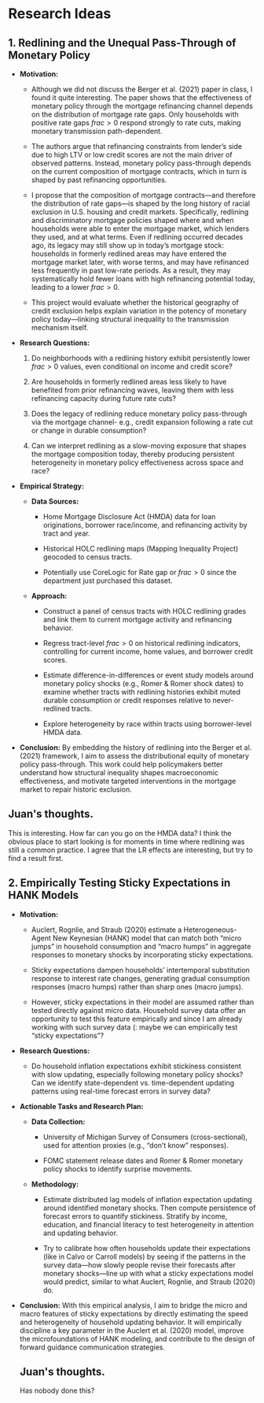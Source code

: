 # Research Ideas

## 1. Redlining and the Unequal Pass-Through of Monetary Policy

- **Motivation:**

  - Although we did not discuss the Berger et al. (2021) paper in class,
    I found it quite interesting. The paper shows that the effectiveness
    of monetary policy through the mortgage refinancing channel depends
    on the distribution of mortgage rate gaps. Only households with
    positive rate gaps $`frac>0`$ respond strongly to rate cuts, making
    monetary transmission path-dependent.

  - The authors argue that refinancing constraints from lender’s side
    due to high LTV or low credit scores are not the main driver of
    observed patterns. Instead, monetary policy pass-through depends on
    the current composition of mortgage contracts, which in turn is
    shaped by past refinancing opportunities.

  - I propose that the composition of mortgage contracts—and therefore
    the distribution of rate gaps—is shaped by the long history of
    racial exclusion in U.S. housing and credit markets. Specifically,
    redlining and discriminatory mortgage policies shaped where and when
    households were able to enter the mortgage market, which lenders
    they used, and at what terms. Even if redlining occurred decades
    ago, its legacy may still show up in today’s mortgage stock:
    households in formerly redlined areas may have entered the mortgage
    market later, with worse terms, and may have refinanced less
    frequently in past low-rate periods. As a result, they may
    systematically hold fewer loans with high refinancing potential
    today, leading to a lower $`frac>0`$.

  - This project would evaluate whether the historical geography of
    credit exclusion helps explain variation in the potency of monetary
    policy today—linking structural inequality to the transmission
    mechanism itself.

- **Research Questions:**

  1.  Do neighborhoods with a redlining history exhibit persistently
      lower $`frac > 0`$ values, even conditional on income and credit
      score?

  2.  Are households in formerly redlined areas less likely to have
      benefited from prior refinancing waves, leaving them with less
      refinancing capacity during future rate cuts?

  3.  Does the legacy of redlining reduce monetary policy pass-through
      via the mortgage channel- e.g., credit expansion following a rate
      cut or change in durable consumption?

  4.  Can we interpret redlining as a slow-moving exposure that shapes
      the mortgage composition today, thereby producing persistent
      heterogeneity in monetary policy effectiveness across space and
      race?

- **Empirical Strategy:**

  - **Data Sources:**

    - Home Mortgage Disclosure Act (HMDA) data for loan originations,
      borrower race/income, and refinancing activity by tract and year.

    - Historical HOLC redlining maps (Mapping Inequality Project)
      geocoded to census tracts.

    - Potentially use CoreLogic for Rate gap or $`frac > 0`$ since the
      department just purchased this dataset.

  - **Approach:**

    - Construct a panel of census tracts with HOLC redlining grades and
      link them to current mortgage activity and refinancing behavior.

    - Regress tract-level $`frac > 0`$ on historical redlining
      indicators, controlling for current income, home values, and
      borrower credit scores.

    - Estimate difference-in-differences or event study models around
      monetary policy shocks (e.g., Romer & Romer shock dates) to
      examine whether tracts with redlining histories exhibit muted
      durable consumption or credit responses relative to never-redlined
      tracts.

    - Explore heterogeneity by race within tracts using borrower-level
      HMDA data.

- **Conclusion:** By embedding the history of redlining into the Berger
  et al. (2021) framework, I aim to assess the distributional equity of
  monetary policy pass-through. This work could help policymakers better
  understand how structural inequality shapes macroeconomic
  effectiveness, and motivate targeted interventions in the mortgage
  market to repair historic exclusion.



## Juan's thoughts.

This is interesting. How far can you go on the HMDA data? I think the obvious place to start looking is for moments in time where redlining was still a common practice. I agree that the LR effects are interesting, but try to find a result first.
 


## 2. Empirically Testing Sticky Expectations in HANK Models

- **Motivation:**

  - Auclert, Rognlie, and Straub (2020) estimate a Heterogeneous-Agent
    New Keynesian (HANK) model that can match both “micro jumps” in
    household consumption and “macro humps” in aggregate responses to
    monetary shocks by incorporating sticky expectations.

  - Sticky expectations dampen households’ intertemporal substitution
    response to interest rate changes, generating gradual consumption
    responses (macro humps) rather than sharp ones (macro jumps).

  - However, sticky expectations in their model are assumed rather than
    tested directly against micro data. Household survey data offer an
    opportunity to test this feature empirically and since I am already
    working with such survey data (: maybe we can empirically test
    “sticky expectations”?

- **Research Questions:**

  - Do household inflation expectations exhibit stickiness consistent
    with slow updating, especially following monetary policy shocks? Can
    we identify state-dependent vs. time-dependent updating patterns
    using real-time forecast errors in survey data?

- **Actionable Tasks and Research Plan:**

  - **Data Collection:**

    - University of Michigan Survey of Consumers (cross-sectional), used
      for attention proxies (e.g., “don’t know” responses).

    - FOMC statement release dates and Romer & Romer monetary policy
      shocks to identify surprise movements.

  - **Methodology:**

    - Estimate distributed lag models of inflation expectation updating
      around identified monetary shocks. Then compute persistence of
      forecast errors to quantify stickiness. Stratify by income,
      education, and financial literacy to test heterogeneity in
      attention and updating behavior.

    - Try to calibrate how often households update their expectations
      (like in Calvo or Carroll models) by seeing if the patterns in the
      survey data—how slowly people revise their forecasts after
      monetary shocks—line up with what a sticky expectations model
      would predict, similar to what Auclert, Rognlie, and Straub (2020)
      do.

- **Conclusion:** With this empirical analysis, I aim to bridge the
  micro and macro features of sticky expectations by directly estimating
  the speed and heterogeneity of household updating behavior. It will
  empirically discipline a key parameter in the Auclert et al. (2020)
  model, improve the microfoundations of HANK modeling, and contribute
  to the design of forward guidance communication strategies.

  ## Juan's thoughts.

  Has nobody done this?

